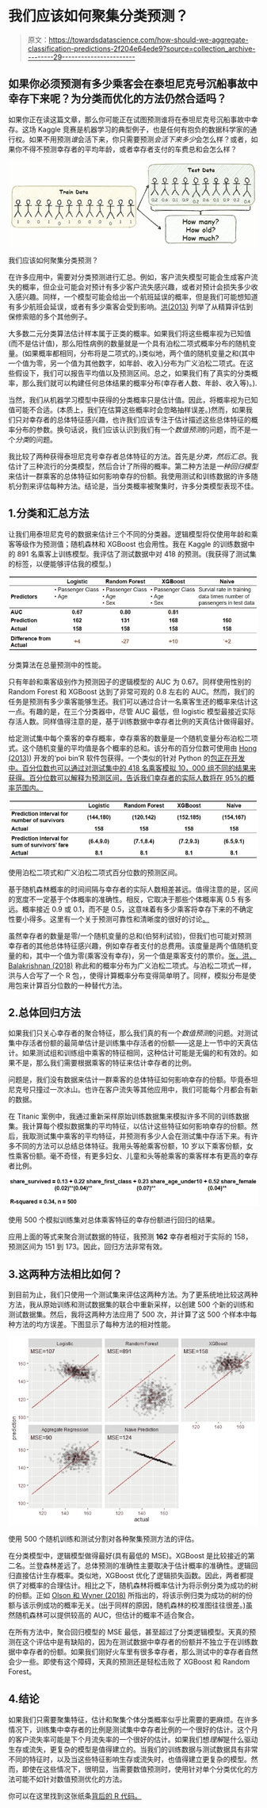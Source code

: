 # 我们应该如何聚集分类预测？

> 原文：<https://towardsdatascience.com/how-should-we-aggregate-classification-predictions-2f204e64ede9?source=collection_archive---------29----------------------->

## 如果你必须预测有多少乘客会在泰坦尼克号沉船事故中幸存下来呢？为分类而优化的方法仍然合适吗？

如果你正在读这篇文章，那么你可能正在试图预测谁将在泰坦尼克号沉船事故中幸存。这场 Kaggle 竞赛是机器学习的典型例子，也是任何有抱负的数据科学家的通行权。如果不用预测*谁*会活下来，你只需要预测*会活下来多少*会怎么样？或者，如果你不得不预测幸存者的平均年龄，或者幸存者支付的车费总和会怎么样？

![](img/d1d40d8ab4da72700b745a58e925603b.png)

我们应该如何聚集分类预测？

在许多应用中，需要对分类预测进行汇总。例如，客户流失模型可能会生成客户流失的概率，但企业可能会对预计有多少客户流失感兴趣，或者对预计会损失多少收入感兴趣。同样，一个模型可能会给出一个航班延误的概率，但是我们可能想知道有多少航班会延误，或者有多少乘客会受到影响。[洪(2013)](https://www.sciencedirect.com/science/article/abs/pii/S0167947312003568) 列举了从精算评估到保修索赔的多个其他例子。

大多数二元分类算法估计样本属于正类的概率。如果我们将这些概率视为已知值(而不是估计值)，那么阳性病例的数量就是一个具有泊松二项式概率分布的随机变量。(如果概率都相同，分布将是二项式的。)类似地，两个值的随机变量之和(其中一个值为零，另一个值为其他数字，如年龄、收入)分布为广义泊松二项式。在这些假设下，我们可以报告平均值以及预测区间。总之，如果我们有了真实的分类概率，那么我们就可以构建任何总体结果的概率分布(幸存者人数、年龄、收入等)。).

当然，我们从机器学习模型中获得的分类概率只是估计值。因此，将概率视为已知值可能不合适。(本质上，我们在估算这些概率时会忽略抽样误差。)然而，如果我们只对幸存者的总体特征感兴趣，也许我们应该专注于估计描述这些总体特征的概率分布的参数。换句话说，我们应该认识到我们有一个*数值预测*的问题，而不是一个*分类*的问题。

我比较了两种获得泰坦尼克号幸存者总体特征的方法。首先是*分类，然后汇总*。我估计了三种流行的分类模型，然后合计了所得的概率。第二种方法是*一种回归模型*来估计一群乘客的总体特征如何影响幸存的份额。我使用测试和训练数据的许多随机分割来评估每种方法。结论是，当分类概率被聚集时，许多分类模型表现不佳。

## 1.分类和汇总方法

让我们用泰坦尼克号的数据来估计三个不同的分类器。逻辑模型将仅使用年龄和乘客等级作为预测值；随机森林和 XGBoost 也会用性。我在 Kaggle 的训练数据中的 891 名乘客上训练模型。我评估了测试数据中对 418 的预测。(我获得了测试集的标签，以便能够评估我的模型。)

![](img/c818aa64007c61782b67cb378353dda0.png)

分类算法在总量预测中的性能。

只有年龄和乘客级别作为预测因子的逻辑模型的 AUC 为 0.67。同样使用性别的 Random Forest 和 XGBoost 达到了非常可观的 0.8 左右的 AUC。然而，我们的任务是预测有多少乘客能够生还。我们可以通过合计一名乘客生还的概率来估计这一点。有趣的是，在三个分类器中，尽管 AUC 最低，但 logistic 模型最接近实际存活人数。同样值得注意的是，基于训练数据中幸存者比例的天真估计做得最好。

给定测试集中每个乘客的幸存概率，幸存乘客的数量是一个随机变量分布泊松二项式。这个随机变量的平均值是各个概率的总和。该分布的百分位数可使用由 [Hong (2013)](https://www.sciencedirect.com/science/article/abs/pii/S0167947312003568)) 开发的‘poi bin’R 软件包获得。一个类似的针对 Python 的[包正在开发中。百分位数也可以通过对测试集中的 418 名乘客模拟 10，000 组不同的结果来获得。百分位数可以解释为预测区间，告诉我们幸存者的实际人数将在 95%的概率范围内。](https://github.com/tsakim/poibin)

![](img/b6d4f47d328f7dc4ee588c88bf81447d.png)

使用泊松二项式和广义泊松二项式百分位数的预测区间。

基于随机森林概率的时间间隔与幸存者的实际人数相差甚远。值得注意的是，区间的宽度不一定基于个体概率的准确性。相反，它取决于那些个体概率离 0.5 有多远。概率接近 0.9 或 0.1，而不是 0.5，这意味着有多少乘客将幸存下来的不确定性要小得多。这里有一个关于预测可靠性和清晰度的很好的讨论[。](https://agupubs.onlinelibrary.wiley.com/doi/pdf/10.1002/2014WR016617)

虽然幸存者的数量是零/一个随机变量的总和(伯努利试验)，但我们也可能对预测幸存者的其他总体特征感兴趣，例如幸存者支付的总费用。该度量是两个值随机变量的和，其中一个值为零(乘客没有幸存)，另一个值是乘客支付的票价。[张，洪，Balakrishnan (2018)](https://www.tandfonline.com/doi/abs/10.1080/00949655.2018.1440294) 称此和的概率分布为广义泊松二项式。与泊松二项式一样，洪与人合写了一个 R 包，，使得计算概率分布变得简单明了。同样，模拟分布是使用包来计算百分位数的一种替代方法。

## 2.总体回归方法

如果我们只关心幸存者的聚合特征，那么我们真的有一个*数值预测*的问题。对测试集中存活者份额的最简单估计是训练集中存活者的份额——这是上一节中的天真估计。如果测试组和训练组中乘客的特征相同，这种估计可能是无偏的和有效的。如果不是，那么我们需要根据乘客的特征来估计幸存者的比例。

问题是，我们没有数据来估计一群乘客的总体特征如何影响幸存的份额。毕竟泰坦尼克号只撞过一次冰山。也许在客户流失等其他应用中，我们可能每个月都会有新的数据。

在 Titanic 案例中，我通过重新采样原始训练数据集来模拟许多不同的训练数据集。我计算每个模拟数据集的平均特征，以估计这些特征如何影响幸存的份额。然后，我取测试集中乘客的平均特征，并预测有多少人会在测试集中存活下来。有许多不同的方法可以总结总体特征。我用头等舱乘客份额，10 岁以下乘客份额，女性乘客份额。毫不奇怪，有更多妇女、儿童和头等舱乘客的乘客样本有更高的幸存者比例。

![](img/2c79a341defa86ce6262c7096740ff8e.png)

使用 500 个模拟训练集对总体乘客特征的幸存份额进行回归的结果。

应用上面的等式来聚合测试数据的特征，我预测 **162** 幸存者相对于实际的 158，预测区间为 151 到 173。因此，回归方法非常有效。

## 3.这两种方法相比如何？

到目前为止，我们只使用一个测试集来评估这两种方法。为了更系统地比较这两种方法，我从原始训练和测试数据集的联合中重新采样，以创建 500 个新的训练和测试数据集。然后，我将这两种方法应用了 500 次，并计算了这 500 个样本中每种方法的均方误差。下图显示了每种方法的相对性能。

![](img/9607136d9a1d6298b592056b606e6b08.png)

使用 500 个随机训练和测试分割对各种聚集预测方法的评估。

在分类模型中，逻辑模型做得最好(具有最低的 MSE)。XGBoost 是比较接近的第二名。兰登森林差远了。总体预测的准确性主要取决于估计概率的准确性。逻辑回归直接估计生存概率。类似地，XGBoost 优化了逻辑损失函数。因此，两者都提供了对概率的合理估计。相比之下，随机森林将概率估计为将示例分类为成功的树的份额。正如 [Olson 和 Wyner (2018)](http://www-stat.wharton.upenn.edu/~maolson/docs/olson.pdf) 所指出的，将该示例归类为成功的树的份额与该示例成功的概率无关。(出于同样的原因，随机森林的校准图往往很差。)虽然随机森林可以提供较高的 AUC，但估计的概率不适合聚合。

在所有方法中，聚合回归模型的 MSE 最低，甚至超过了分类逻辑模型。天真的预测在这个评估中是有缺陷的，因为在测试数据中幸存者的份额并不独立于在训练数据中幸存者的份额。如果我们刚好火车里有很多幸存者，那么测试中的幸存者自然会少一些。即使有这个障碍，天真的预测还是轻松击败了 XGBoost 和 Random Forest。

## 4.结论

如果我们只需要聚集特征，估计和聚集个体分类概率似乎比需要的更麻烦。在许多情况下，训练集中幸存者的比例是测试集中幸存者比例的一个很好的估计。这个月的客户流失率可能是下个月流失率的一个很好的估计。如果我们想*理解*是什么驱动生存或流失，更复杂的模型是值得建立的。当我们的训练数据与测试数据具有非常不同的特征时，以及当这些特征影响生存或流失时，也值得建立更复杂的模型。然而，即使在这些情况下，很明显，当需要数值预测时，使用针对单个分类优化的方法可能不如针对数值预测优化的方法。

你可以在这里找到这张纸条[背后的 R 代码。](https://dvorakt.github.io/business_analytics/aggregating-classification-predictions-v2.html)